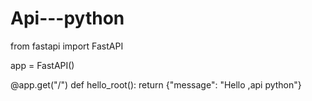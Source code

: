 # Api---python
 
from fastapi import FastAPI

app = FastAPI()

@app.get("/")
def hello_root():
    return {"message": "Hello ,api python"}
